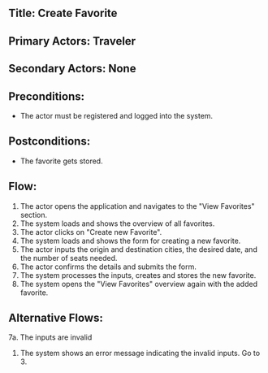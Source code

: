## Title: Create Favorite

## Primary Actors: Traveler
## Secondary Actors: None

## Preconditions:
- The actor must be registered and logged into the system.

## Postconditions:
- The favorite gets stored.

## Flow:
1. The actor opens the application and navigates to the "View Favorites" section.
2. The system loads and shows the overview of all favorites.
3. The actor clicks on "Create new Favorite".
4. The system loads and shows the form for creating a new favorite.
5. The actor inputs the origin and destination cities, the desired date, and the number of seats needed.
6. The actor confirms the details and submits the form.
7. The system processes the inputs, creates and stores the new favorite.
8. The system opens the "View Favorites" overview again with the added favorite.

## Alternative Flows:
7a. The inputs are invalid
1.  The system shows an error message indicating the invalid inputs. Go to 3.